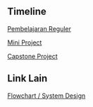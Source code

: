 ## Timeline

<a href="https://cobalt-bike-c9e.notion.site/Reguler-7f796c6eb585414186cd01ff308e099a" target="_blank">Pembelajaran Reguler</a>

<a href="https://cobalt-bike-c9e.notion.site/Mini-Project-b22159159afe4fae827cec31d7f9703b" target="_blank">Mini Project</a>

<a href="https://cobalt-bike-c9e.notion.site/Capstone-Classroom-3bd3af7b63c14feb9a1a22aef4a75c5b" target="_blank">Capstone Project</a>

## Link Lain

<a href="https://drive.google.com/file/d/1FCxMUnE_lA9NJm46y4UlgzmGHoLAWrRN/view?usp=sharing" target="_blank">Flowchart / System Design</a>

